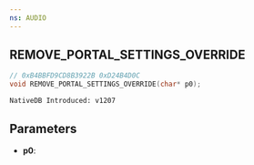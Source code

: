 ```yaml
---
ns: AUDIO
---
```

## REMOVE_PORTAL_SETTINGS_OVERRIDE

```c
// 0xB4BBFD9CD8B3922B 0xD24B4D0C
void REMOVE_PORTAL_SETTINGS_OVERRIDE(char* p0);
```

```
NativeDB Introduced: v1207
```

## Parameters
* **p0**:

